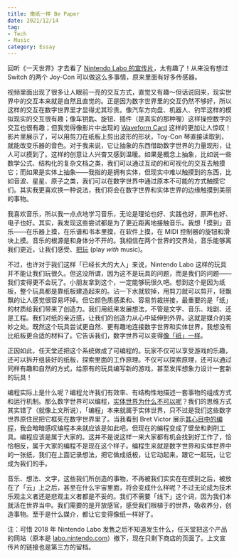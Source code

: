 ```yaml
---
title: 像纸一样 Be Paper
date: 2021/12/14
tag:
- Tech
- Music
category: Essay
---
```


回听《一天世界》才去看了 [Nintendo Labo 的宣传片][1]，太有趣了！从来没有想过 Switch 的两个 Joy-Con 可以做这么多事情，原来里面有好多传感器。

视频里面出现了很多让人眼前一亮的交互方式，直觉又有趣～但话说回来，现实世界中的交互本来就是自然且直觉的。正是因为数字世界里的交互仍然不够好，所以这样的交互在数字世界里才显得尤其珍贵。像汽车方向盘、机器人、钓竿这样的模拟现实的交互很有趣；像车钥匙、旋钮、插件（是真实的那种喔）这样操控数字的交互也很有趣；但我觉得像影片中出现的 [Waveform Card][2] 这样的更加让人惊叹！影片里展示了，可以用剪刀在纸板上剪出波形的形状，Toy-Con 琴直接读取到，就能改变乐器的音色。对于我来说，它让抽象的东西借助数字世界的力量现形，让人可以摸到了。这样的创意让人兴奋又感到温暖。如果是概念上抽象，比如说一些数学公式、结构化的复杂文档之类，我们可以通过互动的和可视化的交互去触摸它；而如果是实体上抽象——我指的是拥有实体，但现实中难以触摸到的东西，比如音波、星星、原子之类，我们可以在数字世界中通过原本不可能的方式触摸它们。其实我更喜欢换一种说法，我们将会在数字世界和实体世界的边缘触摸到美丽的事物。

我喜欢音乐，所以我一点点地学习音乐，无论是理论也好、实践也好，原声也好、电子也好。其实，我发现这些尝试都是为了更近距离地接触音乐。我想「摸到」音乐——在乐器上摸，在乐谱和书本里摸，在软件上摸，在 MIDI 控制器的旋钮和滑块上摸。音乐的根源是和身体分不开的。我相信在两个世界的交界处，音乐能够离我们更近，让我们感受、[把玩][6] (play *with* music)。

不过，也许对于我们这样「已经长大的大人」来说，Nintendo Labo 这样的玩具并不能让我们玩很久。但这没所谓，因为这不是玩具的问题，而是我们的问题——我们变得更不会玩了。小朋友拿到这个，一定能够玩很久吧。想到这个是因为纸板，整个玩具都是靠纸板建造起来的。沾一下水就软掉，用剪刀就可以剪开，轻飘飘的让人感觉很容易坏掉。但它颜色质感柔和、容易剪裁拼接，最重要的是「纸」的材质给我们带来了创造力。我们用纸来发展想法，不管是文字、音乐、戏剧、还是工程。我们对纸的亲近感，让我们的创造力从心中延伸到外界。这就是媒介的美妙之处。既然这个玩具尝试更自然、更有趣地连接数字世界和实体世界，我想没有比纸板更合适的材料了。它告诉我们，数字世界可以变得[像「纸」一样][3]。

正因如此，任天堂还把这个系统做成了可编程的。玩家不仅可以享受游戏的乐趣，还可以拆开组装好的纸板，探索里面的工作原理。不仅可以探索原理，还可以通过同样有趣和自然的方式，给原有的玩具编写新的游戏，甚至发挥想象力设计一套新的玩具！

编程实际上是什么呢？编程允许我们有效率、有结构性地描述一套事物的组成方式和运行机制。那么数字世界可以编程，[实体世界为什么不可以呢][4]？我们的思维方式其实错了（就像上文所说），「编程」本来就属于实体世界，只不过是我们这些数字世界原住民把它框死在数字世界里了。当我看到 Bret Victor 展示[其心目中的编程][5]，我会暗暗感叹编程本来就应该是如此吧。但现在的编程变成了壁垒和剥削工具。编程应该是属于大家的。这并不是说这样一来大家都有机会找到好工作了，恰恰相反，属于大家的编程不是现在这个样子。编程生来就是数字世界和实体世界中的一张纸，我们在上面记录想法，把它做成纸板，让它动起来，跟它一起玩，让它成为我们的手。

音乐、想法、文字，这些我们所创造的事物，不再被我们实实在在摸到之后，被放在了「云」上之后，甚至在什么宇宙里面，将会变成什么样呢？不过无论成为技术乐观主义者还是悲观主义者都是不妥的。我们不需要「线下」这个词，因为我们本就活在世界当中。我们需要的是开放感官，感受我们根植于的世界，吸收养分，创造事物。至于是什么媒介，都让它变得像纸一样好了。

注：可惜 2018 年 Nintendo Labo 发售之后不知道发生什么，任天堂把这个产品的网站（原本是 [labo.nintendo.com](labo.nintendo.com)）撤下，现在只剩下商店的页面了。上文宣传片的链接也是第三方的留档。

[1]: https://youtu.be/JBdsTrtXpyo
[2]: https://youtu.be/JBdsTrtXpyo?t=342
[3]: https://dynamicland.org
[4]: https://www.wired.com/2014/04/the-universe-is-programmable/
[5]: http://worrydream.com/#!/LearnableProgramming
[6]: https://teenage.engineering